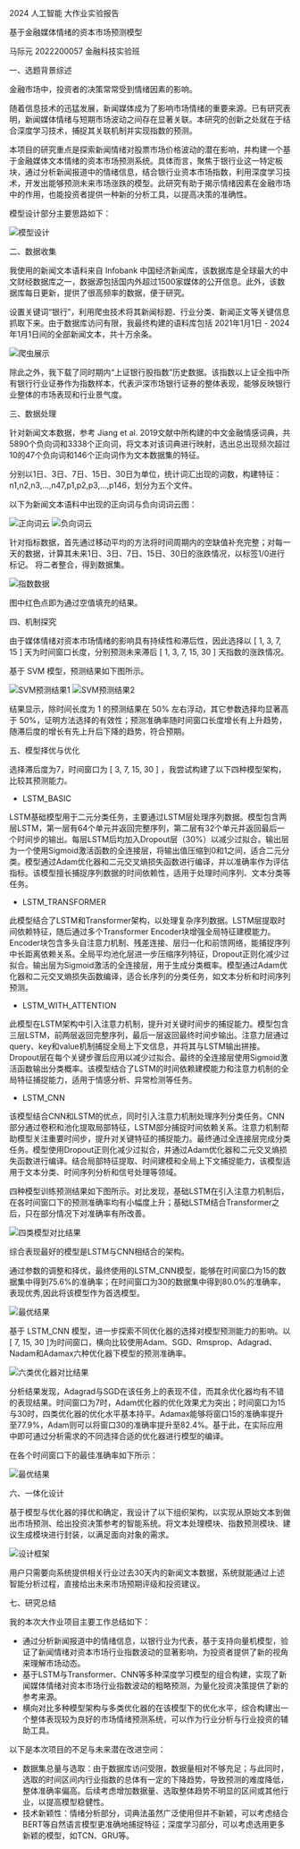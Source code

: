 2024 人工智能 大作业实验报告

基于金融媒体情绪的资本市场预测模型

马际元 2022200057 金融科技实验班

一、选题背景综述

金融市场中，投资者的决策常常受到情绪因素的影响。

随着信息技术的迅猛发展，新闻媒体成为了影响市场情绪的重要来源。已有研究表明，新闻媒体情绪与短期市场波动之间存在显著关联。本研究的创新之处就在于结合深度学习技术，捕捉其关联机制并实现指数的预测。

本项目的研究重点是探索新闻情绪对股票市场价格波动的潜在影响，并构建一个基于金融媒体文本情绪的资本市场预测系统。具体而言，聚焦于银行业这一特定板块，通过分析新闻报道中的情绪信息，结合银行业资本市场指数，利用深度学习技术，开发出能够预测未来市场涨跌的模型。此研究有助于揭示情绪因素在金融市场中的作用，也能投资者提供一种新的分析工具，以提高决策的准确性。

模型设计部分主要思路如下：

![模型设计](images/1.png)

二、数据收集

我使用的新闻文本语料来自 Infobank 中国经济新闻库，该数据库是全球最大的中文财经数据库之一，数据源包括国内外超过1500家媒体的公开信息。此外，该数据库每日更新，提供了很高频率的数据，便于研究。

设置关键词“银行”，利用爬虫技术将其新闻标题、行业分类、新闻正文等关键信息抓取下来。由于数据库访问有限，我最终构建的语料库包括 2021年1月1日 - 2024年1月1日间的全部新闻文本，共十万余条。

![爬虫展示](images/2.png)

除此之外，我下载了同时期内“上证银行股指数”历史数据。该指数以上证全指中所有银行行业证券作为指数样本，代表沪深市场银行证券的整体表现，能够反映银行业整体的市场表现和行业景气度。

三、数据处理

针对新闻文本数据，参考 Jiang et al. 2019文献中所构建的中文金融情感词典，共5890个负向词和3338个正向词，将文本对该词典进行映射，选出总出现频次超过10的47个负向词和146个正向词作为文本数据集的特征。

分别以1日、3日、7日、15日、30日为单位，统计词汇出现的词数，构建特征：n1,n2,n3,…,n47,p1,p2,p3,…,p146，划分为五个文件。

以下为新闻文本语料中出现的正向词与负向词词云图：

![正向词云](images/3.png) ![负向词云](images/4.png)

针对指标数据，首先通过移动平均的方法将时间周期内的空缺值补充完整；对每一天的数据，计算其未来1日、3日、7日、15日、30日的涨跌情况，以标签1/0进行标记。 将二者整合，得到数据集。

![指数数据](images/5.png)

图中红色点即为通过空值填充的结果。

四、机制探究

由于媒体情绪对资本市场情绪的影响具有持续性和滞后性，因此选择以 [ 1, 3, 7, 15 ] 天为时间窗口长度，分别预测未来滞后 [ 1, 3, 7, 15, 30 ] 天指数的涨跌情况。

基于 SVM 模型，预测结果如下图所示。

![SVM预测结果1](images/6.png) ![SVM预测结果2](images/7.png)

结果显示，除时间长度为 1 的预测结果在 50% 左右浮动，其它参数选择均显著高于 50%，证明方法选择的有效性；预测准确率随时间窗口长度增长有上升趋势，随滞后度的增长有先上升后下降的趋势，符合预期。

五、模型择优与优化

选择滞后度为7，时间窗口为 [ 3, 7, 15, 30 ] ，我尝试构建了以下四种模型架构，比较其预测能力。

* LSTM\_BASIC

LSTM基础模型用于二元分类任务，主要通过LSTM层处理序列数据。模型包含两层LSTM，第一层有64个单元并返回完整序列，第二层有32个单元并返回最后一个时间步的输出。每层LSTM后均加入Dropout层（30%）以减少过拟合。输出层为一个使用Sigmoid激活函数的全连接层，将输出值压缩到0和1之间，适合二元分类。模型通过Adam优化器和二元交叉熵损失函数进行编译，并以准确率作为评估指标。该模型擅长捕捉序列数据的时间依赖性，适用于处理时间序列、文本分类等任务。

* LSTM\_TRANSFORMER

此模型结合了LSTM和Transformer架构，以处理复杂序列数据。LSTM层提取时间依赖特征，随后通过多个Transformer Encoder块增强全局特征建模能力。Encoder块包含多头自注意力机制、残差连接、层归一化和前馈网络，能捕捉序列中长距离依赖关系。全局平均池化层进一步压缩序列特征，Dropout正则化减少过拟合。输出层为Sigmoid激活的全连接层，用于生成分类概率。模型通过Adam优化器和二元交叉熵损失函数编译，适合长序列的分类任务，如文本分析和时间序列预测。

* LSTM\_WITH\_ATTENTION

此模型在LSTM架构中引入注意力机制，提升对关键时间步的捕捉能力。模型包含三层LSTM，前两层返回完整序列，最后一层返回最终时间步输出。注意力层通过query、key和value机制捕捉全局上下文信息，并将其与LSTM输出拼接。Dropout层在每个关键步骤后应用以减少过拟合。最终的全连接层使用Sigmoid激活函数输出分类概率。该模型结合了LSTM的时间依赖建模能力和注意力机制的全局特征捕捉能力，适用于情感分析、异常检测等任务。

* LSTM\_CNN

该模型结合CNN和LSTM的优点，同时引入注意力机制处理序列分类任务。CNN部分通过卷积和池化提取局部特征，LSTM部分捕捉时间依赖关系。注意力机制帮助模型关注重要时间步，提升对关键特征的捕捉能力。最终通过全连接层完成分类任务。模型使用Dropout正则化减少过拟合，并通过Adam优化器和二元交叉熵损失函数进行编译。结合局部特征提取、时间建模和全局上下文捕捉能力，该模型适用于文本分类、时间序列分析和信号处理等领域。

四种模型训练预测结果如下图所示。对比发现，基础LSTM在引入注意力机制后，在各时间窗口下的预测准确率均有小幅度上升；基础LSTM结合Transformer之后，只在部分情况下对准确率有所改善。

![四类模型对比结果](images/8.png)

综合表现最好的模型是LSTM与CNN相结合的架构。

通过参数的调整和择优，最终使用的LSTM\_CNN模型，能够在时间窗口为15的数据集中得到75.6%的准确率；在时间窗口为30的数据集中得到80.0%的准确率，表现优秀,因此将该模型作为首选模型。

![最优结果](images/12.png)

基于 LSTM\_CNN 模型，进一步探索不同优化器的选择对模型预测能力的影响。以 [ 7, 15, 30 ]为时间窗口，横向比较使用Adam、SGD、Rmsprop、Adagrad、Nadam和Adamax六种优化器下模型的预测准确率。

![六类优化器对比结果](images/9.png)

分析结果发现，Adagrad与SGD在该任务上的表现不佳，而其余优化器均有不错的表现结果。时间窗口为7时，Adam优化器的优化效果尤为突出；时间窗口为15与30时，四类优化器的优化水平基本持平。Adamax能够将窗口15的准确率提升至77.9%，Adam则可以将窗口30的准确率提升至82.4%。基于此，在实际应用中即可通过分析需求的不同选择合适的优化器进行模型的编译。

在各个时间窗口下的最佳准确率如下所示：

![最优结果](images/10.png)

六、一体化设计

基于模型与优化器的择优和确定，我设计了以下组织架构，以实现从原始文本到做出市场预测、给出投资决策参考的智能系统。将文本处理模块、指数预测模块、建议生成模块进行封装，以满足面向对象的需求。

![设计框架](images/11.png)

用户只需要向系统提供相关行业过去30天内的新闻文本数据，系统就能通过上述智能分析过程，直接给出未来市场预期评级和投资建议。

七、研究总结

我的本次大作业项目主要工作总结如下：

* 通过分析新闻报道中的情绪信息，以银行业为代表，基于支持向量机模型，验证了新闻情绪对资本市场行业指数波动的显著影响，为投资者提供了新的视角来理解市场动态。
* 基于LSTM与Transformer、CNN等多种深度学习模型的组合构建，实现了新闻媒体情绪对资本市场行业指数波动的粗略预测，为量化投资决策提供了新的参考来源。
* 横向对比多种模型架构与多类优化器的在该模型下的优化水平，综合构建出一个整体表现较为良好的市场情绪预测系统，可以作为行业分析与行业投资的辅助工具。

以下是本次项目的不足与未来潜在改进空间：

* 数据集总量与选取：由于数据库访问受限，数据量相对不够充足；与此同时，选取的时间区间内行业指数的总体有一定的下降趋势，导致预测的难度降低，整体准确率偏高。后续考虑增加数据量、选取整体趋势不明显的区间或其他行业，以提高模型稳健性。
* 技术新颖性：情绪分析部分，词典法虽然广泛使用但并不新颖，可以考虑结合BERT等自然语言模型更准确地捕捉特征；深度学习部分，可以考虑选用更多新颖的模型，如TCN、GRU等。